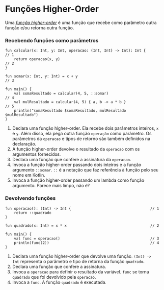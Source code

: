 # Funções Higher-Order

Uma [*função higher-order*](https://kotlinlang.org/docs/reference/lambdas.html) é uma função que recebe como parâmetro outra função e/ou retorna outra função.

### Recebendo funções como parâmetros

```run-kotlin
fun calcular(x: Int, y: Int, operacao: (Int, Int) -> Int): Int {        // 1
    return operacao(x, y)                                               // 2
}

fun somar(x: Int, y: Int) = x + y                                       // 3

fun main() {
    val somaResultado = calcular(4, 5, ::somar)                         // 4
    val mulResultado = calcular(4, 5) { a, b -> a * b }                 // 5
    println("somaResultado $somaResultado, mulResultado $mulResultado")
}
```

1. Declara uma função higher-order. Ela recebe dois parâmetros inteiros, `x` e `y`. Além disso, ela pega outra função `operação` como parâmetro. Os parâmetros da `operacao` e tipos de retorno são também definidos na declaração.
2. A função higher-order devolve o resultado da `operacao` com os argumentos fornecidos.
3. Declara uma função que confere a assinatura da `operacao`.
4. Invoca a função higher-order passando dois inteiros e a função argumento `::somar`. `::` é a notação que faz referência à função pelo seu nome em Kotlin.
5. Invoca a função higher-order passando um lambda como função argumento. Parece mais limpo, não é?

### Devolvendo funções

```run-kotlin
fun operacao(): (Int) -> Int {                                    // 1
    return ::quadrado
}

fun quadrado(x: Int) = x * x                                      // 2

fun main() {
    val func = operacao()                                         // 3
    println(func(2))                                              // 4
}
```

1. Declara uma função higher-order que devolve uma função. `(Int) -> Int` representa o parâmetro e tipo de retorna da função `quadrado`.
2. Declara uma função que confere a assinatura.
3. Invoca a `operacao` para definir o resultado da variável. `func` se torna `quadrado` que foi devolvido pela `operacao`.
4. Invoca a `func`. A função `quadrado` é executada.
